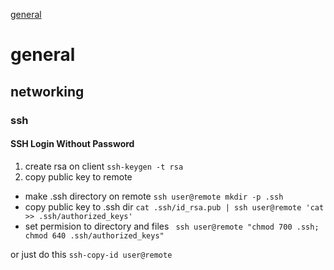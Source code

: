[general](#general)

# general
## networking
### ssh
#### SSH Login Without Password
1. create rsa on client
`ssh-keygen -t rsa` 
2. copy public key to remote
* make .ssh directory on remote 
`ssh user@remote mkdir -p .ssh` 
* copy public key to .ssh dir 
`cat .ssh/id_rsa.pub | ssh user@remote 'cat >> .ssh/authorized_keys'`
* set permision to directory and files 
` ssh user@remote "chmod 700 .ssh; chmod 640 .ssh/authorized_keys"`
 
 or just do this
`ssh-copy-id user@remote`

